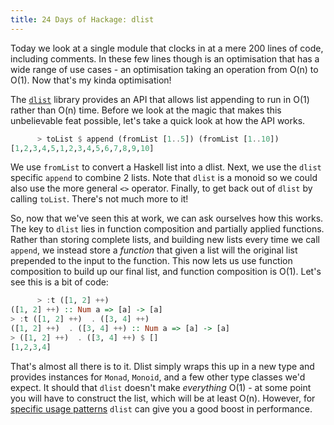 ```yaml
---
title: 24 Days of Hackage: dlist
---
```


Today we look at a single module that clocks in at a mere 200 lines of code,
including comments. In these few lines though is an optimisation that has a wide
range of use cases - an optimisation taking an operation from O(n) to
O(1). Now that's my kinda optimisation!

The [`dlist`](http://hackage.haskell.org/package/dlist) library provides an API
that allows list appending to run in O(1) rather than O(n) time. Before we look
at the magic that makes this unbelievable feat possible, let's take a quick look
at how the API works.

```haskell
      > toList $ append (fromList [1..5]) (fromList [1..10])
[1,2,3,4,5,1,2,3,4,5,6,7,8,9,10]
```

We use `fromList` to convert a Haskell list into a dlist. Next, we use the
`dlist` specific `append` to combine 2 lists. Note that `dlist` is a monoid so
we could also use the more general `<>` operator. Finally, to get back out of
`dlist` by calling `toList`. There's not much more to it!

So, now that we've seen this at work, we can ask ourselves how this works. The
key to `dlist` lies in function composition and partially applied
functions. Rather than storing complete lists, and building new lists every time
we call `append`, we instead store a *function* that given a list will the
original list prepended to the input to the function. This now lets us use
function composition to build up our final list, and function composition is
O(1). Let's see this is a bit of code:

```haskell
      > :t ([1, 2] ++)
([1, 2] ++) :: Num a => [a] -> [a]
> :t ([1, 2] ++)  . ([3, 4] ++)
([1, 2] ++)  . ([3, 4] ++) :: Num a => [a] -> [a]
> ([1, 2] ++)  . ([3, 4] ++) $ []
[1,2,3,4]
```

That's almost all there is to it. Dlist simply wraps this up in a new type and
provides instances for `Monad`, `Monoid`, and a few other type classes we'd
expect. It should that `dlist` doesn't make *everything* O(1) - at some point
you will have to construct the list, which will be at least O(n). However, for
[specific usage patterns](http://www.haskell.org/haskellwiki/Difference_list)
`dlist` can give you a good boost in performance.
